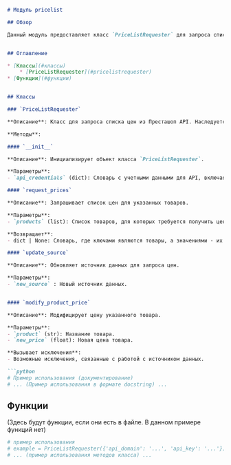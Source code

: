 ```markdown
# Модуль pricelist

## Обзор

Данный модуль предоставляет класс `PriceListRequester` для запроса списка цен из Престашоп API.  Класс наследуется от класса `PrestaShop`.  Он содержит методы для запроса цен, обновления источника данных и модификации цен товара.


## Оглавление

* [Классы](#классы)
    * [PriceListRequester](#pricelistrequester)
* [Функции](#функции)


## Классы

### `PriceListRequester`

**Описание**: Класс для запроса списка цен из Престашоп API. Наследуется от класса `PrestaShop`.

**Методы**:

#### `__init__`

**Описание**: Инициализирует объект класса `PriceListRequester`.

**Параметры**:
- `api_credentials` (dict): Словарь с учетными данными для API, включая `api_domain` и `api_key`.

#### `request_prices`

**Описание**: Запрашивает список цен для указанных товаров.

**Параметры**:
- `products` (list): Список товаров, для которых требуется получить цены.

**Возвращает**:
- dict | None: Словарь, где ключами являются товары, а значениями - их цены. Например: `{'product1': 10.99, 'product2': 5.99}`.  Возвращает `None` в случае ошибки.

#### `update_source`

**Описание**: Обновляет источник данных для запроса цен.

**Параметры**:
- `new_source` : Новый источник данных.


#### `modify_product_price`

**Описание**: Модифицирует цену указанного товара.

**Параметры**:
- `product` (str): Название товара.
- `new_price` (float): Новая цена товара.

**Вызывает исключения**:
- Возможные исключения, связанные с работой с источником данных.

```python
# Пример использования (документирование)
# ... (Пример использования в формате docstring) ...
```


## Функции

(Здесь будут функции, если они есть в файле. В данном примере функций нет)


```python
# пример использования
# example = PriceListRequester({'api_domain': '...', 'api_key': '...'})
# ... (пример использования методов класса) ...
```
